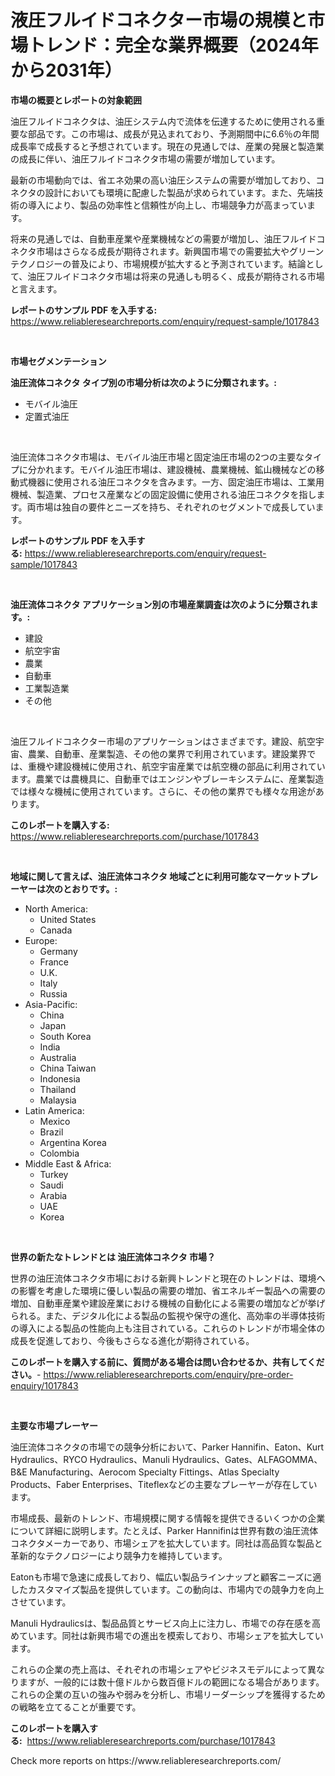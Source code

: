<p><h1>液圧フルイドコネクター市場の規模と市場トレンド：完全な業界概要（2024年から2031年）</h1></p><p><strong>市場の概要とレポートの対象範囲</strong></p>
<p><p>油圧フルイドコネクタは、油圧システム内で流体を伝達するために使用される重要な部品です。この市場は、成長が見込まれており、予測期間中に6.6％の年間成長率で成長すると予想されています。現在の見通しでは、産業の発展と製造業の成長に伴い、油圧フルイドコネクタ市場の需要が増加しています。</p><p>最新の市場動向では、省エネ効果の高い油圧システムの需要が増加しており、コネクタの設計においても環境に配慮した製品が求められています。また、先端技術の導入により、製品の効率性と信頼性が向上し、市場競争力が高まっています。</p><p>将来の見通しでは、自動車産業や産業機械などの需要が増加し、油圧フルイドコネクタ市場はさらなる成長が期待されます。新興国市場での需要拡大やグリーンテクノロジーの普及により、市場規模が拡大すると予測されています。結論として、油圧フルイドコネクタ市場は将来の見通しも明るく、成長が期待される市場と言えます。</p></p>
<p><strong>レポートのサンプル PDF を入手する:</strong> <a href="https://www.reliableresearchreports.com/enquiry/request-sample/1017843">https://www.reliableresearchreports.com/enquiry/request-sample/1017843</a></p>
<p>&nbsp;</p>
<p><strong>市場セグメンテーション</strong></p>
<p><strong>油圧流体コネクタ タイプ別の市場分析は次のように分類されます。:</strong></p>
<p><ul><li>モバイル油圧</li><li>定置式油圧</li></ul></p>
<p>&nbsp;</p>
<p><p>油圧流体コネクタ市場は、モバイル油圧市場と固定油圧市場の2つの主要なタイプに分かれます。モバイル油圧市場は、建設機械、農業機械、鉱山機械などの移動式機器に使用される油圧コネクタを含みます。一方、固定油圧市場は、工業用機械、製造業、プロセス産業などの固定設備に使用される油圧コネクタを指します。両市場は独自の要件とニーズを持ち、それぞれのセグメントで成長しています。</p></p>
<p><strong>レポートのサンプル PDF を入手する:</strong>&nbsp;<a href="https://www.reliableresearchreports.com/enquiry/request-sample/1017843">https://www.reliableresearchreports.com/enquiry/request-sample/1017843</a></p>
<p>&nbsp;</p>
<p><strong> 油圧流体コネクタ アプリケーション別の市場産業調査は次のように分類されます。:</strong></p>
<p><ul><li>建設</li><li>航空宇宙</li><li>農業</li><li>自動車</li><li>工業製造業</li><li>その他</li></ul></p>
<p>&nbsp;</p>
<p><p>油圧フルイドコネクター市場のアプリケーションはさまざまです。建設、航空宇宙、農業、自動車、産業製造、その他の業界で利用されています。建設業界では、重機や建設機械に使用され、航空宇宙産業では航空機の部品に利用されています。農業では農機具に、自動車ではエンジンやブレーキシステムに、産業製造では様々な機械に使用されています。さらに、その他の業界でも様々な用途があります。</p></p>
<p><strong>このレポートを購入する:</strong>&nbsp; <a href="https://www.reliableresearchreports.com/purchase/1017843">https://www.reliableresearchreports.com/purchase/1017843</a></p>
<p>&nbsp;</p>
<p><strong>地域に関して言えば、油圧流体コネクタ 地域ごとに利用可能なマーケットプレーヤーは次のとおりです。:</strong></p>
<p><ul>
    <li>
        North America:
        <ul>
            <li>United States</li>
            <li>Canada</li>
        </ul>
    </li>
    <li>
        Europe:
        <ul>
            <li>Germany</li>
            <li>France</li>
            <li>U.K.</li>
            <li>Italy</li>
            <li>Russia</li>
        </ul>
    </li>
    <li>
        Asia-Pacific:
        <ul>
            <li>China</li>
            <li>Japan</li>
            <li>South Korea</li>
            <li>India</li>
            <li>Australia</li>
            <li>China Taiwan</li>
            <li>Indonesia</li>
            <li>Thailand</li>
            <li>Malaysia</li>
        </ul>
    </li>
    <li>
        Latin America:
        <ul>
            <li>Mexico</li>
            <li>Brazil</li>
            <li>Argentina Korea</li>
            <li>Colombia</li>
        </ul>
    </li>
    <li>
        Middle East & Africa:
        <ul>
            <li>Turkey</li>
            <li>Saudi</li>
            <li>Arabia</li>
            <li>UAE</li>
            <li>Korea</li>
        </ul>
    </li>
    </ul></p>
<p>&nbsp;</p>
<p><strong>世界の新たなトレンドとは 油圧流体コネクタ 市場？</strong></p>
<p><p>世界の油圧流体コネクタ市場における新興トレンドと現在のトレンドは、環境への影響を考慮した環境に優しい製品の需要の増加、省エネルギー製品への需要の増加、自動車産業や建設産業における機械の自動化による需要の増加などが挙げられる。また、デジタル化による製品の監視や保守の進化、高効率の半導体技術の導入による製品の性能向上も注目されている。これらのトレンドが市場全体の成長を促進しており、今後もさらなる進化が期待されている。</p></p>
<p><strong>このレポートを購入する前に、質問がある場合は問い合わせるか、共有してください。</strong>- <a href="https://www.reliableresearchreports.com/enquiry/pre-order-enquiry/1017843">https://www.reliableresearchreports.com/enquiry/pre-order-enquiry/1017843</a></p>
<p>&nbsp;</p>
<p><strong>主要な市場プレーヤー</strong></p>
<p><p>油圧流体コネクタの市場での競争分析において、Parker Hannifin、Eaton、Kurt Hydraulics、RYCO Hydraulics、Manuli Hydraulics、Gates、ALFAGOMMA、B&E Manufacturing、Aerocom Specialty Fittings、Atlas Specialty Products、Faber Enterprises、Titeflexなどの主要なプレーヤーが存在しています。</p><p>市場成長、最新のトレンド、市場規模に関する情報を提供できるいくつかの企業について詳細に説明します。たとえば、Parker Hannifinは世界有数の油圧流体コネクタメーカーであり、市場シェアを拡大しています。同社は高品質な製品と革新的なテクノロジーにより競争力を維持しています。</p><p>Eatonも市場で急速に成長しており、幅広い製品ラインナップと顧客ニーズに適したカスタマイズ製品を提供しています。この動向は、市場内での競争力を向上させています。</p><p>Manuli Hydraulicsは、製品品質とサービス向上に注力し、市場での存在感を高めています。同社は新興市場での進出を模索しており、市場シェアを拡大しています。</p><p>これらの企業の売上高は、それぞれの市場シェアやビジネスモデルによって異なりますが、一般的には数十億ドルから数百億ドルの範囲になる場合があります。これらの企業の互いの強みや弱みを分析し、市場リーダーシップを獲得するための戦略を立てることが重要です。</p></p>
<p><strong>このレポートを購入する:</strong>&nbsp;&nbsp;<a href="https://www.reliableresearchreports.com/purchase/1017843">https://www.reliableresearchreports.com/purchase/1017843</a></p>
<p>Check more reports on https://www.reliableresearchreports.com/</p>